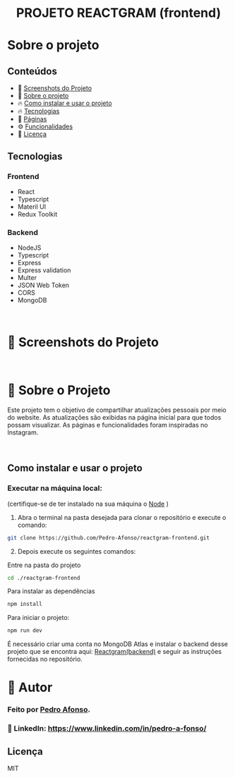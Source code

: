 <h1 align="center">PROJETO REACTGRAM (frontend)</h1>

# Sobre o projeto

## Conteúdos

- :camera_flash: [Screenshots do Projeto](#camera_flash-screenshots-do-projeto)
- 🌈 [Sobre o projeto](#project)
- 🔥 [Como instalar e usar o projeto](#install)
- 🔥 [Tecnologias](#build-with)
- 📑 [Páginas](#pages)
- ⚙ [Funcionalidades](#features)
- 📝 [Licença](#license)

## Tecnologias

### Frontend

<ul>
  <li>React</li>
  <li>Typescript</li>
  <li>Materil UI</li>
  <li>Redux Toolkit</li>
</ul>

### Backend

<ul>
<li>NodeJS</li>
<li>Typescript</li>
<li>Express</li>
<li>Express validation</li>
<li>Multer</li>
<li>JSON Web Token</li>
<li>CORS</li>
<li>MongoDB</li>
</ul>

<br />

# :camera_flash: Screenshots do Projeto

<br />

# :monocle_face: Sobre o Projeto

Este projeto tem o objetivo de compartilhar atualizações pessoais por meio do website. As atualizações são exibidas na página inicial para que todos possam visualizar. As páginas e funcionalidades foram inspiradas no Instagram.

<br />

## Como instalar e usar o projeto

### Executar na máquina local:

(certifique-se de ter instalado na sua máquina o [Node](https://nodejs.org/en/) )

1. Abra o terminal na pasta desejada para clonar o repositório e execute o comando:

```bash
git clone https://github.com/Pedro-Afonso/reactgram-frontend.git
```

2. Depois execute os seguintes comandos:

Entre na pasta do projeto

```bash
cd ./reactgram-frontend
```

Para instalar as dependências

```bash
npm install
```

Para iniciar o projeto:

```bash
npm run dev
```

É necessário criar uma conta no MongoDB Atlas e instalar o backend desse projeto que se encontra aqui: [Reactgram(backend)](https://github.com/Pedro-Afonso/reactgram-backend) e seguir as instruções fornecidas no repositório.

# :closed_book: Autor

### Feito por [Pedro Afonso](https://github.com/Pedro-Afonso).

### :link: LinkedIn: https://www.linkedin.com/in/pedro-a-fonso/

<!-- ### Agradecimentos

## Páginas

## Funcionalidades -->

## Licença

MIT
